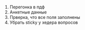 1. Перегонка в пдф
2. Анкетные данные
4. Прверка, что все поля заполнены
5. Убрать sticky у хедера вопросов